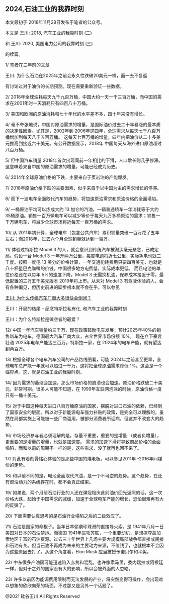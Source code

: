 ## 2024,石油工业的我靠时刻

本文最初于 2018年11月28日发布于笔者的公众号。

本文是 王川: 2018, 汽车工业的我靠时刻 (二)

和 王川: 2020, 美国电力公司的我靠时刻 (三)

的续篇。

1/ 笔者在三年前的文章

王川: 为什么石油在2025年之前会永久性跌破20美元一桶，而一去不复返

有讨论过对于油价的长期预测。现在需要重新验证一些数据。

2/ 2018年全球油耗每天九千九百万桶，中国大约一天一千三百万桶，而中国的需求在2001年时一天消耗只有四百八十万桶。

3/ 美国和欧洲的原油消耗和七十年代的水平差不多，四十年来没有增长。

4/ 毫不夸张地说，中国对原油需求的增量，是国际油价过去二十年暴涨的最本质的决定性因素。尤其是，2002年到
2006年这四年，全球需求从每天七千八百万桶增加到每天八千五百万桶。 这每天七百万桶的增量，四年内把油价从二十多美元推高到接近六十美元。有公开数据显示，2018年
中国每天从海外进口原油超过八百万桶。

5/ 但中国汽车销量 2018年首次出现同前一年相比的下滑，人口增长则几乎停滞。这意味着来自中国的原油需求的增量，可能已经成为历史。

6/ 2014年全球原油价格的下跌，主要来自于页岩油的产能爆发。

7/ 2018年原油价格下跌的主要因素，似乎来自于以中国为主的需求增长的停滞。

8/ 而下一波电车全面取代汽车的趋势，将加速原油需求和原油价格的全面塌陷。

9/ 一桶原油平均可以炼成大约 13 加仑的汽油，一辆普通轿车一年消耗等于大约
35桶原油。销售一百万辆电车可以减少等价于每天九万多桶原油的需求；销售一千万辆电车，将减少全球市场将近每天一百万桶的需求。

10/ 从 2011年初计算，全球电车（包含公共汽车）累积销量突破一百万花了五年左右；而2018年，过去六个月全球销量就达到一百万。

11/ 体验过特斯拉 Model 3 的人，就会意识到传统汽车被淘汰毫无悬念，已成定局。假设一台 Model 3
一年开两万公里，每度电跑将近七公里，实际耗电也就三千度。按照一度电 13
美分的价格计算，一年交通能耗费用只要四百美元，也就是八十杯星巴克咖啡的价钱。中国很多地方电费低，实际成本更低。 而且电池的单位价格还在以每年
5%的速度下降。Model 3 无需换机油，保养成本接近于零，最低配置的三万五千美元版本 2019年将上市。从未对 Model 3
有驾驶体验的人，会有各种偏见，但历史前进的脚步根本就不会在乎。可以参见

<a href="https://chuan.us/archives/221">王川: 为什么传统汽车厂商大多很快会倒闭？</a>

王川：开局的结尾 &#8211; 纪念特斯拉私有化, 和汽车工业的我靠时刻

王川：为什么特斯拉是做空者的最爱？

12/ 中国一年汽车销量约三千万，现在政策鼓励电车发展，预计2025年40%的销售新车为电车。德国最大汽车厂商大众，占全世界市场份额
10%， 现在立下豪言壮语 2025年电车产能达三百万。特斯拉一家，在 2024年的电车产能，就有望达到两百万。

13/ 根据全球各个电车汽车公司的产品路线图看，可能 2024年之前甚至更早，全球电车总产能一年就可以超过一千万，这将把全球原油需求降低
1%。这会是一个临界点。这，就是石油工业的我靠时刻。

14/ 因为需求的萎缩会加速，那么市场价格的崩溃也会加速。原油价格跌破二十美元，非常可期。很多人可能不知道，在
1999年互联网泡沫的时候，原油价格一度只有一桶十美元。

15/ 对于中国这种每天进口八百万桶原油的国家，摆脱对进口石油的依赖，已经到了国家安全的层面。所以对于新能源电车强力补贴的政策，是完全可以理解的，虽然在局部实施上可能被一些厂商滥用，被部分消费者所诟病，但这并不改变大的趋势。

16/ 市场经济参与者必须理解的是，存量不重要，重要的是增量 （或者负增量）， 更重要的是增量的增量，也就是加速度。
需求的加速下滑将导致商品价格的全面塌陷，而和以前的周期不一样的是，这些需求，没了就再也回不来了。

17/ 对此有着刻骨铭心体验的是那些中国的煤老板。可以参见2011年 -2016年间煤价的走势。

18/ 和以前不同的是，电池全面取代汽油，是一个不可逆的趋势。这个趋势，在还有燃油动力的系统存在时，都不会真正结束。

19/ 如果说，两个月前石油行业的人还在弹冠相庆此前油价回光返照的话，这一次价格大跌，起始于中国需求的减缓，加速于全球电车产能的增长，恐怕很难再有大的反弹了。

20/ 下面需要认真思考的是石油行业塌陷之后的二级效应了。

21/ 石油是国家的命根子。当年日本偷袭珍珠港的直接导火索，是 1941年八月一日美国对日本的石油禁运。而德国
1941年进攻苏联，一个重要动机，是想掠夺高加索地区丰富的石油资源。过去三十年世界上几场主要大规模局部战争都直接或间接和石油有关。但当石油不再成为未来的主要动力来源，不值钱了，也就根本不会因为这些原因去打了。从这个角度看，Elon
Musk 应当被授予诺贝尔和平奖。

22/ 中东很多产油国可能迅速陷入赤贫和混乱，也许像索马里，委内瑞拉或阿根廷一样，但对于之外的国家没有大的影响，所以会被外面的人忽略。

23/ 许多以前因为能源费用限制而无法发展的产业，将突然变得可操作，会出现难以想象的欣欣向荣的场面，不过那又是另外一个话题了。

@2021 硅谷王川 All Rights Reserved


